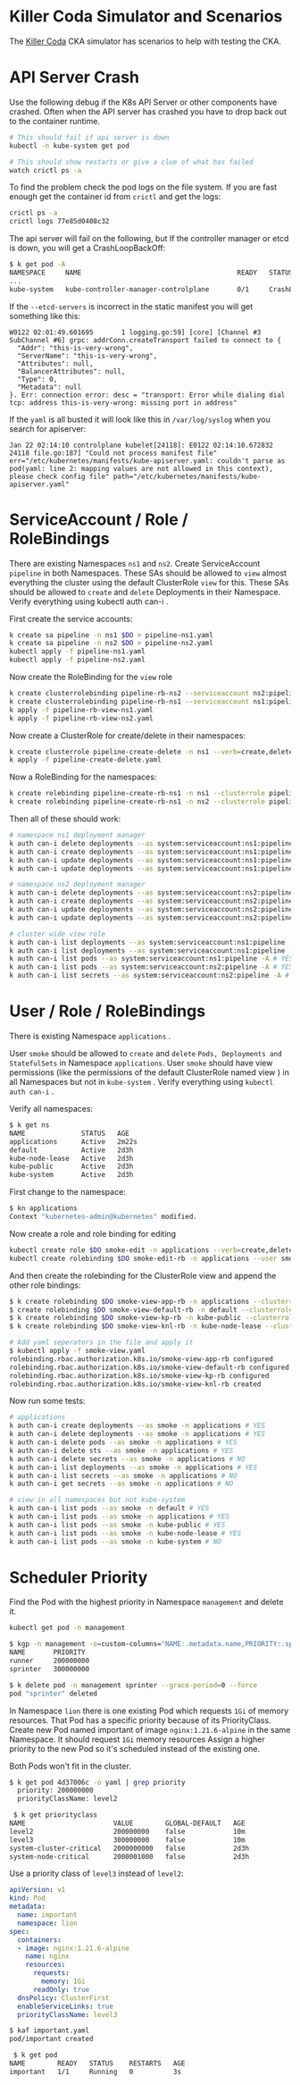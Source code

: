 # Killer Coda Simulator and Scenarios

The [Killer Coda](https://killercoda.com/killer-shell-cka) CKA simulator has scenarios to help with testing the CKA.

# API Server Crash

Use the following debug if the K8s API Server or other components have crashed. Often when the API server has crashed you have to drop back out to the container runtime.

```sh
# This should fail if api server is down
kubectl -n kube-system get pod 

# This should show restarts or give a clue of what has failed
watch crictl ps -a
```

To find the problem check the pod logs on the file system. If you are fast enough get the container id from `crictl` and get the logs:

```sh
crictl ps -a
crictl logs 77e85d0408c32
```

The api server will fail on the following, but If the controller manager or etcd is down, you will get a CrashLoopBackOff:

```sh
$ k get pod -A 
NAMESPACE     NAME                                       READY   STATUS             RESTARTS        AGE
...
kube-system   kube-controller-manager-controlplane       0/1     CrashLoopBackOff   4 (35s ago)     2m4s
```

If the `--etcd-servers` is incorrect in the static manifest you will get something like this:

```
W0122 02:01:49.601695       1 logging.go:59] [core] [Channel #3 SubChannel #6] grpc: addrConn.createTransport failed to connect to {
  "Addr": "this-is-very-wrong",
  "ServerName": "this-is-very-wrong",
  "Attributes": null,
  "BalancerAttributes": null,
  "Type": 0,
  "Metadata": null
}. Err: connection error: desc = "transport: Error while dialing dial tcp: address this-is-very-wrong: missing port in address"
```

If the `yaml` is all busted it will look like this in `/var/log/syslog` when you search for apiserver:

```log
Jan 22 02:14:10 controlplane kubelet[24118]: E0122 02:14:10.672832   24118 file.go:187] "Could not process manifest file" err="/etc/kubernetes/manifests/kube-apiserver.yaml: couldn't parse as pod(yaml: line 2: mapping values are not allowed in this context), please check config file" path="/etc/kubernetes/manifests/kube-apiserver.yaml"
```

# ServiceAccount / Role / RoleBindings

There are existing Namespaces `ns1` and `ns2`. Create ServiceAccount `pipeline` in both Namespaces.
These SAs should be allowed to `view` almost everything the cluster using the default ClusterRole `view` for this.
These SAs should be allowed to `create` and `delete` Deployments in their Namespace.
Verify everything using kubectl auth can-i .

First create the service accounts:

```sh
k create sa pipeline -n ns1 $DO > pipeline-ns1.yaml
k create sa pipeline -n ns2 $DO > pipeline-ns2.yaml
kubectl apply -f pipeline-ns1.yaml 
kubectl apply -f pipeline-ns2.yaml 
```

Now create the RoleBinding for the `view` role

```sh
k create clusterrolebinding pipeline-rb-ns2 --serviceaccount ns2:pipeline --clusterrole=view $DO > pipeline-rb-view-ns2.yaml
k create clusterrolebinding pipeline-rb-ns1 --serviceaccount ns1:pipeline --clusterrole=view $DO > pipeline-rb-view-ns1.yaml
k apply -f pipeline-rb-view-ns1.yaml
k apply -f pipeline-rb-view-ns2.yaml
```

Now create a ClusterRole for create/delete in their namespaces:

```sh
k create clusterrole pipeline-create-delete -n ns1 --verb=create,delete --resource=deployments $DO > pipeline-create-delete.yaml
k apply -f pipeline-create-delete.yaml
```

Now a RoleBinding for the namespaces:

```sh
k create rolebinding pipeline-create-rb-ns1 -n ns1 --clusterrole pipeline-create-delete --serviceaccount ns1:pipeline $DO > pipeline-create-rb-ns1.yaml
k create rolebinding pipeline-create-rb-ns1 -n ns2 --clusterrole pipeline-create-delete --serviceaccount ns2:pipeline $DO > pipeline-create-rb-ns2.yaml
```

Then all of these should work:

```sh
# namespace ns1 deployment manager
k auth can-i delete deployments --as system:serviceaccount:ns1:pipeline -n ns1 # YES
k auth can-i create deployments --as system:serviceaccount:ns1:pipeline -n ns1 # YES
k auth can-i update deployments --as system:serviceaccount:ns1:pipeline -n ns1 # NO
k auth can-i update deployments --as system:serviceaccount:ns1:pipeline -n default # NO

# namespace ns2 deployment manager
k auth can-i delete deployments --as system:serviceaccount:ns2:pipeline -n ns2 # YES
k auth can-i create deployments --as system:serviceaccount:ns2:pipeline -n ns2 # YES
k auth can-i update deployments --as system:serviceaccount:ns2:pipeline -n ns2 # NO
k auth can-i update deployments --as system:serviceaccount:ns2:pipeline -n default # NO

# cluster wide view role
k auth can-i list deployments --as system:serviceaccount:ns1:pipeline -n ns1 # YES
k auth can-i list deployments --as system:serviceaccount:ns1:pipeline -A # YES
k auth can-i list pods --as system:serviceaccount:ns1:pipeline -A # YES
k auth can-i list pods --as system:serviceaccount:ns2:pipeline -A # YES
k auth can-i list secrets --as system:serviceaccount:ns2:pipeline -A # NO (default view-role doesn't allow)
```

# User / Role / RoleBindings

There is existing Namespace `applications` .

User `smoke` should be allowed to `create` and `delete` `Pods, Deployments and StatefulSets` in Namespace `applications`.
User `smoke` should have view permissions (like the permissions of the default ClusterRole named view ) in all Namespaces but not in `kube-system` .
Verify everything using `kubectl auth can-i` .

Verify all namespaces:

```sh
$ k get ns
NAME              STATUS   AGE
applications      Active   2m22s
default           Active   2d3h
kube-node-lease   Active   2d3h
kube-public       Active   2d3h
kube-system       Active   2d3h
```

First change to the namespace: 

```sh
$ kn applications
Context "kubernetes-admin@kubernetes" modified.
```

Now create a role and role binding for editing

```sh
kubectl create role $DO smoke-edit -n applications --verb=create,delete --resource=deployments,statefulsets,pods > smoke-edit-role.yaml
kubectl create rolebinding $DO smoke-edit-rb -n applications --user smoke --role smoke-edit > smoke-edit-rb.yaml
```

And then create the rolebinding for the ClusterRole view and append the other role bindings:

```sh
$ k create rolebinding $DO smoke-view-app-rb -n applications --clusterrole view --user smoke > smoke-view.yaml
$ create rolebinding $DO smoke-view-default-rb -n default --clusterrole view --user smoke >> smoke-view.yaml
$ k create rolebinding $DO smoke-view-kp-rb -n kube-public --clusterrole view --user smoke >> smoke-view.yaml
$ k create rolebinding $DO smoke-view-knl-rb -n kube-node-lease --clusterrole view --user smoke >> smoke-view.yaml

# Add yaml seperators in the file and apply it
$ kubectl apply -f smoke-view.yaml
rolebinding.rbac.authorization.k8s.io/smoke-view-app-rb configured
rolebinding.rbac.authorization.k8s.io/smoke-view-default-rb configured
rolebinding.rbac.authorization.k8s.io/smoke-view-kp-rb configured
rolebinding.rbac.authorization.k8s.io/smoke-view-knl-rb created
```

Now run some tests:

```sh
# applications
k auth can-i create deployments --as smoke -n applications # YES
k auth can-i delete deployments --as smoke -n applications # YES
k auth can-i delete pods --as smoke -n applications # YES
k auth can-i delete sts --as smoke -n applications # YES
k auth can-i delete secrets --as smoke -n applications # NO
k auth can-i list deployments --as smoke -n applications # YES
k auth can-i list secrets --as smoke -n applications # NO
k auth can-i get secrets --as smoke -n applications # NO

# view in all namespaces but not kube-system
k auth can-i list pods --as smoke -n default # YES
k auth can-i list pods --as smoke -n applications # YES
k auth can-i list pods --as smoke -n kube-public # YES
k auth can-i list pods --as smoke -n kube-node-lease # YES
k auth can-i list pods --as smoke -n kube-system # NO
```


# Scheduler Priority

Find the Pod with the highest priority in Namespace `management` and delete it.

```sh
kubectl get pod -n management
```

```sh
$ kgp -n management -o=custom-columns="NAME:.metadata.name,PRIORITY:.spec.priority"
NAME       PRIORITY
runner     200000000
sprinter   300000000

$ k delete pod -n management sprinter --grace-period=0 --force
pod "sprinter" deleted
```

In Namespace `lion` there is one existing Pod which requests `1Gi` of memory resources. That Pod has a specific priority because of its PriorityClass. Create new Pod named important of image `nginx:1.21.6-alpine` in the same Namespace. It should request `1Gi` memory resources Assign a higher priority to the new Pod so it's scheduled instead of the existing one.

Both Pods won't fit in the cluster.

```sh
$ k get pod 4d37006c -o yaml | grep priority
  priority: 200000000
  priorityClassName: level2

 $ k get priorityclass        
NAME                      VALUE        GLOBAL-DEFAULT   AGE
level2                    200000000    false            10m
level3                    300000000    false            10m
system-cluster-critical   2000000000   false            2d3h
system-node-critical      2000001000   false            2d3h
```

Use a priority class of `level3` instead of `level2`:

```yaml
apiVersion: v1
kind: Pod
metadata:
  name: important
  namespace: lion
spec:
  containers:
  - image: nginx:1.21.6-alpine
    name: nginx
    resources:
      requests:
        memory: 1Gi
      readOnly: true
  dnsPolicy: ClusterFirst
  enableServiceLinks: true
  priorityClassName: level3
```

```sh
$ kaf important.yaml 
pod/important created

 $ k get pod
NAME        READY   STATUS    RESTARTS   AGE
important   1/1     Running   0          3s
```